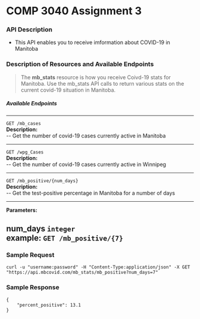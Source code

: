 # COMP 3040 Assignment 3

### API Description
- This API enables you to receive imformation about COVID-19 in Manitoba

### Description of Resources and Available Endpoints

> The **mb_stats** resource is how you receive Coivd-19 stats for Manitoba. Use the mb_stats API calls to return various stats on the current covid-19 situation in Manitoba.

##### Available Endpoints

---

````GET /mb_cases````  
**Description:**  
-- Get the number of covid-19 cases currently active in Manitoba

---

````GET /wpg_Cases````  
**Description:**  
-- Get the number of covid-19 cases currently active in Winnipeg

---

````GET /mb_positive/{num_days}````  
**Description:**  
-- Get the test-positive percentage in Manitoba for a number of days

---

**Parameters:**

num_days ````integer````  
example: ````GET /mb_positive/{7}````  
---

### Sample Request
````curl -u "username:password" -H "Content-Type:application/json" -X GET "https://api.mbcovid.com/mb_stats/mb_positive?num_days=7"````
### Sample Response
````
{
    "percent_positive": 13.1
}
````
